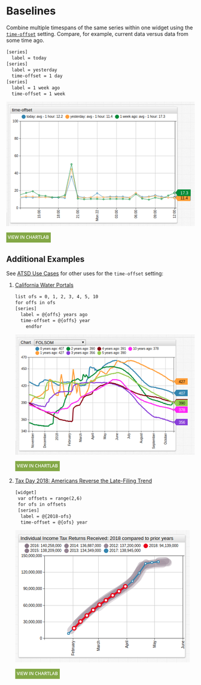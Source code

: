 # Baselines

Combine multiple timespans of the same series within one widget using the [`time-offset`](../widgets/time-chart/README.md#time-offset) setting. Compare, for example, current data versus data from some time ago.

```ls
[series]
  label = today
[series]
  label = yesterday
  time-offset = 1 day
[series]
  label = 1 week ago
  time-offset = 1 week
```

![](./images/time-offset-1.png)

[![](../images/button.png)](https://apps.axibase.com/chartlab/e7e3938d)

## Additional Examples

See [ATSD Use Cases](https://axibase.com/use-cases/) for other uses for the `time-offset` setting:

1. [California Water Portals](https://axibase.com/use-cases/chart-of-the-day/water-portal/)

    ```ls
    list ofs = 0, 1, 2, 3, 4, 5, 10
    for offs in ofs
    [series]
      label = @{offs} years ago
      time-offset = @{offs} year
        endfor
    ```

    ![](./images/time-offset-2.png)

    [![](../images/button.png)](https://apps.axibase.com/chartlab/002d531e#)

1. [Tax Day 2018: Americans Reverse the Late-Filing Trend](https://axibase.com/use-cases/research/irs-tax-filings/)

    ```ls
    [widget]
     var offsets = range(2,6)
     for ofs in offsets
     [series]
      label = @{2018-ofs}
      time-offset = @{ofs} year
    ```

    ![](./images/time-offset-3.png)

    [![](../images/button.png)](https://apps.axibase.com/chartlab/fd986f58)
